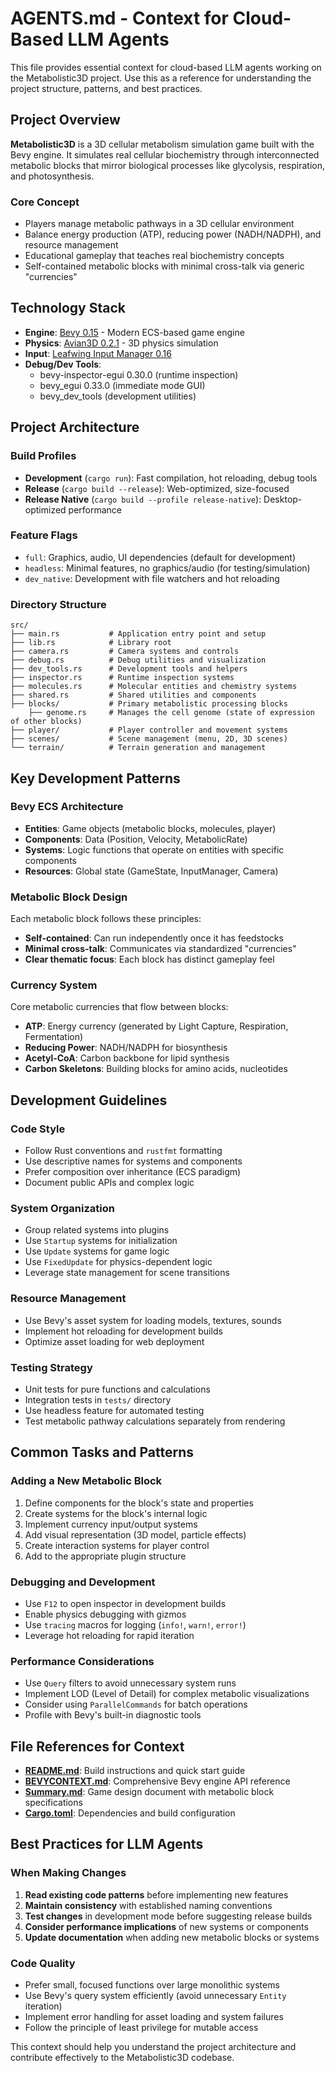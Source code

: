 # AGENTS.md - Context for Cloud-Based LLM Agents

This file provides essential context for cloud-based LLM agents working on the Metabolistic3D project. Use this as a reference for understanding the project structure, patterns, and best practices.

## Project Overview

**Metabolistic3D** is a 3D cellular metabolism simulation game built with the Bevy engine. It simulates real cellular biochemistry through interconnected metabolic blocks that mirror biological processes like glycolysis, respiration, and photosynthesis.

### Core Concept
- Players manage metabolic pathways in a 3D cellular environment
- Balance energy production (ATP), reducing power (NADH/NADPH), and resource management
- Educational gameplay that teaches real biochemistry concepts
- Self-contained metabolic blocks with minimal cross-talk via generic "currencies"

## Technology Stack

- **Engine**: [Bevy 0.15](https://bevyengine.org/) - Modern ECS-based game engine
- **Physics**: [Avian3D 0.2.1](https://github.com/Jondolf/avian) - 3D physics simulation
- **Input**: [Leafwing Input Manager 0.16](https://github.com/Leafwing-Studios/leafwing-input-manager)
- **Debug/Dev Tools**: 
  - bevy-inspector-egui 0.30.0 (runtime inspection)
  - bevy_egui 0.33.0 (immediate mode GUI)
  - bevy_dev_tools (development utilities)

## Project Architecture

### Build Profiles
- **Development** (`cargo run`): Fast compilation, hot reloading, debug tools
- **Release** (`cargo build --release`): Web-optimized, size-focused
- **Release Native** (`cargo build --profile release-native`): Desktop-optimized performance

### Feature Flags
- `full`: Graphics, audio, UI dependencies (default for development)
- `headless`: Minimal features, no graphics/audio (for testing/simulation)
- `dev_native`: Development with file watchers and hot reloading

### Directory Structure
```
src/
├── main.rs           # Application entry point and setup
├── lib.rs            # Library root
├── camera.rs         # Camera systems and controls
├── debug.rs          # Debug utilities and visualization
├── dev_tools.rs      # Development tools and helpers
├── inspector.rs      # Runtime inspection systems
├── molecules.rs      # Molecular entities and chemistry systems
├── shared.rs         # Shared utilities and components
├── blocks/           # Primary metabolistic processing blocks
    ├── genome.rs     # Manages the cell genome (state of expression of other blocks)
├── player/           # Player controller and movement systems
├── scenes/           # Scene management (menu, 2D, 3D scenes)
└── terrain/          # Terrain generation and management
```

## Key Development Patterns

### Bevy ECS Architecture
- **Entities**: Game objects (metabolic blocks, molecules, player)
- **Components**: Data (Position, Velocity, MetabolicRate)
- **Systems**: Logic functions that operate on entities with specific components
- **Resources**: Global state (GameState, InputManager, Camera)

### Metabolic Block Design
Each metabolic block follows these principles:
- **Self-contained**: Can run independently once it has feedstocks
- **Minimal cross-talk**: Communicates via standardized "currencies"
- **Clear thematic focus**: Each block has distinct gameplay feel

### Currency System
Core metabolic currencies that flow between blocks:
- **ATP**: Energy currency (generated by Light Capture, Respiration, Fermentation)
- **Reducing Power**: NADH/NADPH for biosynthesis
- **Acetyl-CoA**: Carbon backbone for lipid synthesis
- **Carbon Skeletons**: Building blocks for amino acids, nucleotides

## Development Guidelines

### Code Style
- Follow Rust conventions and `rustfmt` formatting
- Use descriptive names for systems and components
- Prefer composition over inheritance (ECS paradigm)
- Document public APIs and complex logic

### System Organization
- Group related systems into plugins
- Use `Startup` systems for initialization
- Use `Update` systems for game logic
- Use `FixedUpdate` for physics-dependent logic
- Leverage state management for scene transitions

### Resource Management
- Use Bevy's asset system for loading models, textures, sounds
- Implement hot reloading for development builds
- Optimize asset loading for web deployment

### Testing Strategy
- Unit tests for pure functions and calculations
- Integration tests in `tests/` directory
- Use headless feature for automated testing
- Test metabolic pathway calculations separately from rendering

## Common Tasks and Patterns

### Adding a New Metabolic Block
1. Define components for the block's state and properties
2. Create systems for the block's internal logic
3. Implement currency input/output systems
4. Add visual representation (3D model, particle effects)
5. Create interaction systems for player control
6. Add to the appropriate plugin structure

### Debugging and Development
- Use `F12` to open inspector in development builds
- Enable physics debugging with gizmos
- Use `tracing` macros for logging (`info!`, `warn!`, `error!`)
- Leverage hot reloading for rapid iteration

### Performance Considerations
- Use `Query` filters to avoid unnecessary system runs
- Implement LOD (Level of Detail) for complex metabolic visualizations
- Consider using `ParallelCommands` for batch operations
- Profile with Bevy's built-in diagnostic tools

## File References for Context

- **[README.md](README.md)**: Build instructions and quick start guide
- **[BEVYCONTEXT.md](BEVYCONTEXT.md)**: Comprehensive Bevy engine API reference
- **[Summary.md](Summary.md)**: Game design document with metabolic block specifications
- **[Cargo.toml](Cargo.toml)**: Dependencies and build configuration

## Best Practices for LLM Agents

### When Making Changes
1. **Read existing code patterns** before implementing new features
2. **Maintain consistency** with established naming conventions
3. **Test changes** in development mode before suggesting release builds
4. **Consider performance implications** of new systems or components
5. **Update documentation** when adding new metabolic blocks or systems

### Code Quality
- Prefer small, focused functions over large monolithic systems
- Use Bevy's query system efficiently (avoid unnecessary `Entity` iteration)
- Implement error handling for asset loading and system failures
- Follow the principle of least privilege for mutable access

This context should help you understand the project architecture and contribute effectively to the Metabolistic3D codebase. 